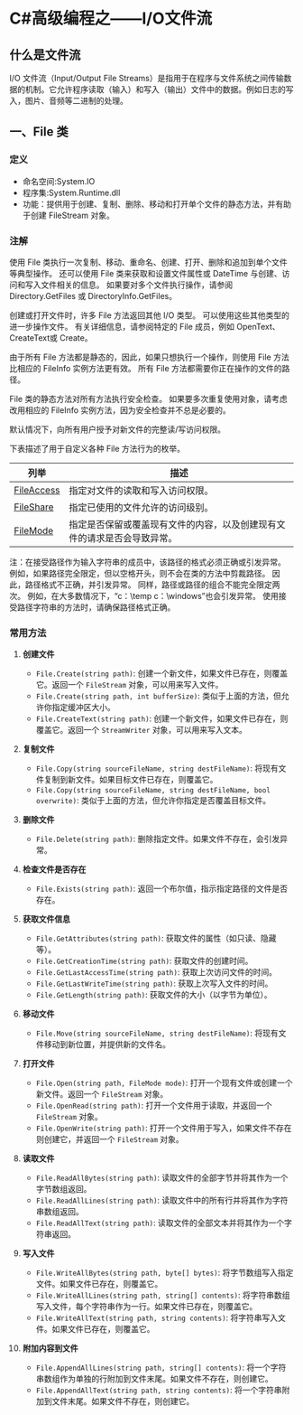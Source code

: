 # C#高级编程之——I/O文件流

## 什么是文件流

I/O 文件流（Input/Output File Streams）是指用于在程序与文件系统之间传输数据的机制。它允许程序读取（输入）和写入（输出）文件中的数据。例如日志的写入，图片、音频等二进制的处理。

## 一、File 类

### 定义

- 命名空间:System.IO
- 程序集:System.Runtime.dll
- 功能：提供用于创建、复制、删除、移动和打开单个文件的静态方法，并有助于创建 FileStream 对象。

### 注解

使用 File 类执行一次复制、移动、重命名、创建、打开、删除和追加到单个文件等典型操作。 还可以使用 File 类来获取和设置文件属性或 DateTime 与创建、访问和写入文件相关的信息。 如果要对多个文件执行操作，请参阅 Directory.GetFiles 或 DirectoryInfo.GetFiles。

创建或打开文件时，许多 File 方法返回其他 I/O 类型。 可以使用这些其他类型的进一步操作文件。 有关详细信息，请参阅特定的 File 成员，例如 OpenText、CreateText或 Create。

由于所有 File 方法都是静态的，因此，如果只想执行一个操作，则使用 File 方法比相应的 FileInfo 实例方法更有效。 所有 File 方法都需要你正在操作的文件的路径。

File 类的静态方法对所有方法执行安全检查。 如果要多次重复使用对象，请考虑改用相应的 FileInfo 实例方法，因为安全检查并不总是必要的。

默认情况下，向所有用户授予对新文件的完整读/写访问权限。

下表描述了用于自定义各种 File 方法行为的枚举。

<table aria-label="表 1" class="table table-sm margin-top-none">
<thead>
<tr>
<th>列举</th>
<th>描述</th>
</tr>
</thead>
<tbody>
<tr>
<td><a href="https://learn.microsoft.com/zh-cn/dotnet/api/system.io.fileaccess?view=net-8.0" class="no-loc" data-linktype="relative-path">FileAccess</a></td>
<td>指定对文件的读取和写入访问权限。</td>
</tr>
<tr>
<td><a href="https://learn.microsoft.com/zh-cn/dotnet/api/system.io.fileshare?view=net-8.0" class="no-loc" data-linktype="relative-path">FileShare</a></td>
<td>指定已使用的文件允许的访问级别。</td>
</tr>
<tr>
<td><a href="https://learn.microsoft.com/zh-cn/dotnet/api/system.io.filemode?view=net-8.0" class="no-loc" data-linktype="relative-path">FileMode</a></td>
<td>指定是否保留或覆盖现有文件的内容，以及创建现有文件的请求是否会导致异常。</td>
</tr>
</tbody>
</table>

注：在接受路径作为输入字符串的成员中，该路径的格式必须正确或引发异常。 例如，如果路径完全限定，但以空格开头，则不会在类的方法中剪裁路径。 因此，路径格式不正确，并引发异常。 同样，路径或路径的组合不能完全限定两次。 例如，在大多数情况下，“c：\temp c：\windows”也会引发异常。 使用接受路径字符串的方法时，请确保路径格式正确。

### 常用方法

1. **创建文件**
   - `File.Create(string path)`: 创建一个新文件，如果文件已存在，则覆盖它。返回一个 `FileStream` 对象，可以用来写入文件。
   - `File.Create(string path, int bufferSize)`: 类似于上面的方法，但允许你指定缓冲区大小。
   - `File.CreateText(string path)`: 创建一个新文件，如果文件已存在，则覆盖它。返回一个 `StreamWriter` 对象，可以用来写入文本。

2. **复制文件**
   - `File.Copy(string sourceFileName, string destFileName)`: 将现有文件复制到新文件。如果目标文件已存在，则覆盖它。
   - `File.Copy(string sourceFileName, string destFileName, bool overwrite)`: 类似于上面的方法，但允许你指定是否覆盖目标文件。

3. **删除文件**
   - `File.Delete(string path)`: 删除指定文件。如果文件不存在，会引发异常。

4. **检查文件是否存在**
   - `File.Exists(string path)`: 返回一个布尔值，指示指定路径的文件是否存在。

5. **获取文件信息**
   - `File.GetAttributes(string path)`: 获取文件的属性（如只读、隐藏等）。
   - `File.GetCreationTime(string path)`: 获取文件的创建时间。
   - `File.GetLastAccessTime(string path)`: 获取上次访问文件的时间。
   - `File.GetLastWriteTime(string path)`: 获取上次写入文件的时间。
   - `File.GetLength(string path)`: 获取文件的大小（以字节为单位）。

6. **移动文件**
   - `File.Move(string sourceFileName, string destFileName)`: 将现有文件移动到新位置，并提供新的文件名。

7. **打开文件**
   - `File.Open(string path, FileMode mode)`: 打开一个现有文件或创建一个新文件。返回一个 `FileStream` 对象。
   - `File.OpenRead(string path)`: 打开一个文件用于读取，并返回一个 `FileStream` 对象。
   - `File.OpenWrite(string path)`: 打开一个文件用于写入，如果文件不存在则创建它，并返回一个 `FileStream` 对象。

8. **读取文件**
   - `File.ReadAllBytes(string path)`: 读取文件的全部字节并将其作为一个字节数组返回。
   - `File.ReadAllLines(string path)`: 读取文件中的所有行并将其作为字符串数组返回。
   - `File.ReadAllText(string path)`: 读取文件的全部文本并将其作为一个字符串返回。

9. **写入文件**
   - `File.WriteAllBytes(string path, byte[] bytes)`: 将字节数组写入指定文件。如果文件已存在，则覆盖它。
   - `File.WriteAllLines(string path, string[] contents)`: 将字符串数组写入文件，每个字符串作为一行。如果文件已存在，则覆盖它。
   - `File.WriteAllText(string path, string contents)`: 将字符串写入文件。如果文件已存在，则覆盖它。

10. **附加内容到文件**
    - `File.AppendAllLines(string path, string[] contents)`: 将一个字符串数组作为单独的行附加到文件末尾。如果文件不存在，则创建它。
    - `File.AppendAllText(string path, string contents)`: 将一个字符串附加到文件末尾。如果文件不存在，则创建它。

